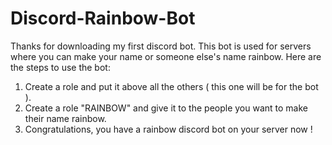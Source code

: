 # Discord-Rainbow-Bot

Thanks for downloading my first discord bot. 
This bot is used for servers where you can make your name or someone else's name rainbow.
Here are the steps to use the bot:
1. Create a role and put it above all the others ( this one will be for the bot ).
2. Create a role "RAINBOW" and give it to the people you want to make their name rainbow.
3. Congratulations, you have a rainbow discord bot on your server now !

